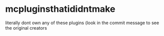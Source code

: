 # mcpluginsthatididntmake
literally dont own any of these plugins (look in the commit message to see the original creators
